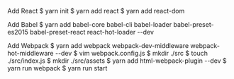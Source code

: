 Add React
$ yarn init
$ yarn add react
$ yarn add react-dom

Add Babel
$ yarn add babel-core babel-cli babel-loader babel-preset-es2015 babel-preset-react react-hot-loader --dev 

Add Webpack
$ yarn add webpack webpack-dev-middleware webpack-hot-middleware --dev
$ vim webpack.config.js
$ mkdir ./src
$ touch ./src/index.js
$ mkdir ./src/assets
$ yarn add html-webpack-plugin --dev
$ yarn run webpack 
$ yarn run start

